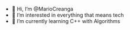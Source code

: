 - 👋 Hi, I’m @MarioCreanga
- 👀 I’m interested in everything that means tech
- 🌱 I’m currently learning C++ with Algorithms
<!---
MarioCreanga/MarioCreanga is a ✨ special ✨ repository because its `README.md` (this file) appears on your GitHub profile.
You can click the Preview link to take a look at your changes.
--->
